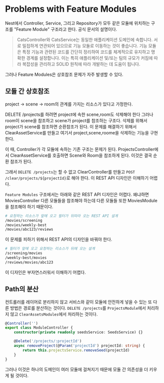 # Problems with Feature Modules

Nest에서 Controller, Service, 그리고 Repository가 모두 같은 모듈에 위치하는 구조를 "Feature Module" 구조라고 한다.
공식 문서의 설명이다.

> CatsController와 CatsService는 동일한 애플리케이션 도메인에 속합니다.
> 서로 밀접하게 연관되어 있으므로 기능 모듈로 이동하는 것이 좋습니다.
> 기능 모듈은 특정 기능과 관련된 코드를 간단히 정리하여 코드를 체계적으로 유지하고 명확한 경계를 설정합니다.
> 이는 특히 애플리케이션 및/또는 팀의 규모가 커짐에 따라 복잡성을 관리하고 SOLID 원칙에 따라 개발하는 데 도움이 됩니다.

그러나 Feature Modules은 상호참조 문제가 자주 발생할 수 있다.

## 모듈 간 상호참조

project -> scene -> room의 관계를 가지는 리소스가 있다고 가정한다.

DELETE /projects를 하려면 project에 속한 scene,room도 삭제해야 한다
그러나 room이 scene을 참조하고 scene가 project를 참조하는 구조다.
삭제를 위해서 project가 scene를 참조하면 순환참조가 된다.
이 문제를 해결하기 위해서 ClearAssetService를 만들고 여기서 project,scene,roome을 삭제하는 기능을 구현한다.

이 때, Controller가 각 모듈에 속하는 기존 구조는 문제가 된다.
ProjectsController에서 ClearAssetService를 호출하면 Scene와 Room을 참조하게 된다.
이것은 결국 순환 참조가 된다.

그래서 `DELETE /projects`는 할 수 없고 ClearController를 만들고 `POST /clear/projects/${projectId}`로 해야 한다.
이 REST API 디자인은 이해하기 어렵다.

`Feature Modules` 구조에서는 아래와 같은 REST API 디자인은 어렵다. 왜냐하면 MoviesController 다른 모듈들을 참조해야 하는데 다른 모듈들 또한 MoviesModule을 참조해야 하기 때문이다.

```sh
# 요청하는 리소스가 앞에 오고 필터가 뒤따라 오는 REST API 설계
/movies/screening
/movies/weekly-best
/movies/abc123/reviews
```

이 문제를 피하기 위해서 REST API의 디자인을 바꿔야 한다.

```sh
# 필터가 앞에 오고 요청하는 리소스가 뒤에 오는 설계
/screening/movies
/weekly-best/movies
/reviews/movies/abc123
```

이 디자인은 부자연스러워서 이해하기 어렵다.

## Path의 분산

컨트롤러를 레이어로 분리하지 않고 서비스와 같이 모듈에 안전하게 넣을 수 있는 또 다른 방법은 경로를 분산하는 것이다. `DELETE /projects`를 `ProjectsModule`에서 처리하지 않고 `ClearAssetsModules`에서 처리하는 것이다.

```ts
@Controller('')
export class ModuleController {
    constructor(private readonly seedsService: SeedsService) {}

    @Delete('/projects/:projectId')
    async removeProject(@Param('projectId') projectId: string) {
        return this.projectsService.removeSeed(projectId)
    }
}
```

그러나 이것은 하나의 도메인이 여러 모듈에 걸쳐지기 때문에 모듈 간 의존성을 더 키우게 될 것이다.

